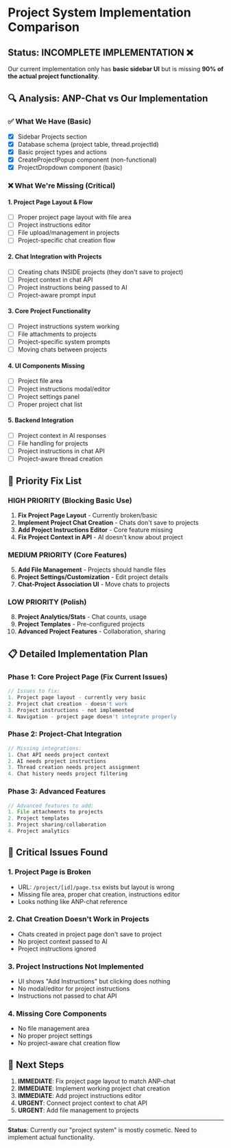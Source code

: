 # Project System Implementation Comparison

## Status: INCOMPLETE IMPLEMENTATION ❌

Our current implementation only has **basic sidebar UI** but is missing **90% of the actual project functionality**.

## 🔍 Analysis: ANP-Chat vs Our Implementation

### ✅ What We Have (Basic)
- [x] Sidebar Projects section  
- [x] Database schema (project table, thread.projectId)
- [x] Basic project types and actions
- [x] CreateProjectPopup component (non-functional)
- [x] ProjectDropdown component (basic)

### ❌ What We're Missing (Critical)

#### 1. **Project Page Layout & Flow**
- [ ] Proper project page layout with file area
- [ ] Project instructions editor 
- [ ] File upload/management in projects
- [ ] Project-specific chat creation flow

#### 2. **Chat Integration with Projects**
- [ ] Creating chats INSIDE projects (they don't save to project)
- [ ] Project context in chat API
- [ ] Project instructions being passed to AI
- [ ] Project-aware prompt input

#### 3. **Core Project Functionality**
- [ ] Project instructions system working
- [ ] File attachments to projects
- [ ] Project-specific system prompts
- [ ] Moving chats between projects

#### 4. **UI Components Missing**
- [ ] Project file area
- [ ] Project instructions modal/editor
- [ ] Project settings panel
- [ ] Proper project chat list

#### 5. **Backend Integration**
- [ ] Project context in AI responses
- [ ] File handling for projects
- [ ] Project instructions in chat API
- [ ] Project-aware thread creation

## 🎯 Priority Fix List

### HIGH PRIORITY (Blocking Basic Use)
1. **Fix Project Page Layout** - Currently broken/basic
2. **Implement Project Chat Creation** - Chats don't save to projects
3. **Add Project Instructions Editor** - Core feature missing
4. **Fix Project Context in API** - AI doesn't know about project

### MEDIUM PRIORITY (Core Features)
5. **Add File Management** - Projects should handle files
6. **Project Settings/Customization** - Edit project details
7. **Chat-Project Association UI** - Move chats to projects

### LOW PRIORITY (Polish)
8. **Project Analytics/Stats** - Chat counts, usage
9. **Project Templates** - Pre-configured projects
10. **Advanced Project Features** - Collaboration, sharing

## 📋 Detailed Implementation Plan

### Phase 1: Core Project Page (Fix Current Issues)
```typescript
// Issues to fix:
1. Project page layout - currently very basic
2. Project chat creation - doesn't work
3. Project instructions - not implemented
4. Navigation - project page doesn't integrate properly
```

### Phase 2: Project-Chat Integration
```typescript
// Missing integrations:
1. Chat API needs project context
2. AI needs project instructions
3. Thread creation needs project assignment
4. Chat history needs project filtering
```

### Phase 3: Advanced Features
```typescript
// Advanced features to add:
1. File attachments to projects
2. Project templates
3. Project sharing/collaboration
4. Project analytics
```

## 🚨 Critical Issues Found

### 1. Project Page is Broken
- URL: `/project/[id]/page.tsx` exists but layout is wrong
- Missing file area, proper chat creation, instructions editor
- Looks nothing like ANP-chat reference

### 2. Chat Creation Doesn't Work in Projects
- Chats created in project page don't save to project
- No project context passed to AI
- Project instructions ignored

### 3. Project Instructions Not Implemented
- UI shows "Add Instructions" but clicking does nothing
- No modal/editor for project instructions
- Instructions not passed to chat API

### 4. Missing Core Components
- No file management area
- No proper project settings
- No project-aware chat creation flow

## 🔧 Next Steps

1. **IMMEDIATE**: Fix project page layout to match ANP-chat
2. **IMMEDIATE**: Implement working project chat creation
3. **IMMEDIATE**: Add project instructions editor
4. **URGENT**: Connect project context to chat API
5. **URGENT**: Add file management to projects

---

**Status**: Currently our "project system" is mostly cosmetic. Need to implement actual functionality.
